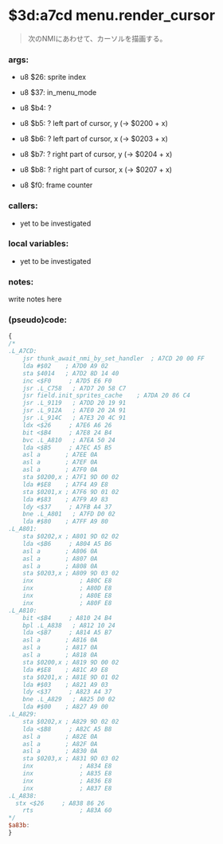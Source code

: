 ﻿
# $3d:a7cd menu.render_cursor
> 次のNMIにあわせて、カーソルを描画する。

### args:
+	u8 $26: sprite index
+	u8 $37: in_menu_mode

+	u8 $b4: ?
+	u8 $b5: ? left part of cursor, y (-> $0200 + x)
+	u8 $b6: ? left part of cursor, x (-> $0203 + x)
+	u8 $b7: ? right part of cursor, y (-> $0204 + x)
+	u8 $b8: ? right part of cursor, x (-> $0207 + x)

+	u8 $f0: frame counter

### callers:
+	yet to be investigated

### local variables:
+	yet to be investigated

### notes:
write notes here

### (pseudo)code:
```js
{
/*
.L_A7CD:
  	jsr thunk_await_nmi_by_set_handler  ; A7CD 20 00 FF
    lda #$02    ; A7D0 A9 02
    sta $4014   ; A7D2 8D 14 40
    inc <$F0     ; A7D5 E6 F0
    jsr .L_C758   ; A7D7 20 58 C7
    jsr field.init_sprites_cache    ; A7DA 20 86 C4
    jsr .L_9119   ; A7DD 20 19 91
    jsr .L_912A   ; A7E0 20 2A 91
    jsr .L_914C   ; A7E3 20 4C 91
    ldx <$26     ; A7E6 A6 26
    bit <$B4     ; A7E8 24 B4
    bvc .L_A810   ; A7EA 50 24
    lda <$B5     ; A7EC A5 B5
    asl a       ; A7EE 0A
    asl a       ; A7EF 0A
    asl a       ; A7F0 0A
    sta $0200,x ; A7F1 9D 00 02
    lda #$E8    ; A7F4 A9 E8
    sta $0201,x ; A7F6 9D 01 02
    lda #$83    ; A7F9 A9 83
    ldy <$37     ; A7FB A4 37
    bne .L_A801   ; A7FD D0 02
    lda #$80    ; A7FF A9 80
.L_A801:
  	sta $0202,x ; A801 9D 02 02
    lda <$B6     ; A804 A5 B6
    asl a       ; A806 0A
    asl a       ; A807 0A
    asl a       ; A808 0A
    sta $0203,x ; A809 9D 03 02
    inx             ; A80C E8
    inx             ; A80D E8
    inx             ; A80E E8
    inx             ; A80F E8
.L_A810:
  	bit <$B4     ; A810 24 B4
    bpl .L_A838   ; A812 10 24
    lda <$B7     ; A814 A5 B7
    asl a       ; A816 0A
    asl a       ; A817 0A
    asl a       ; A818 0A
    sta $0200,x ; A819 9D 00 02
    lda #$E8    ; A81C A9 E8
    sta $0201,x ; A81E 9D 01 02
    lda #$03    ; A821 A9 03
    ldy <$37     ; A823 A4 37
    bne .L_A829   ; A825 D0 02
    lda #$00    ; A827 A9 00
.L_A829:
  	sta $0202,x ; A829 9D 02 02
    lda <$B8     ; A82C A5 B8
    asl a       ; A82E 0A
    asl a       ; A82F 0A
    asl a       ; A830 0A
    sta $0203,x ; A831 9D 03 02
    inx             ; A834 E8
    inx             ; A835 E8
    inx             ; A836 E8
    inx             ; A837 E8
.L_A838:
  stx <$26     ; A838 86 26
    rts             ; A83A 60
*/
$a83b:
}
```

